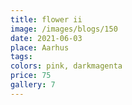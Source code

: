 ```yaml
---
title: flower ii
image: /images/blogs/150
date: 2021-06-03
place: Aarhus
tags:
colors: pink, darkmagenta
price: 75
gallery: 7
---
```


